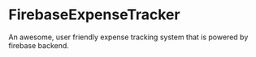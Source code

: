 # FirebaseExpenseTracker
An awesome, user friendly expense tracking system that is powered by firebase backend.
